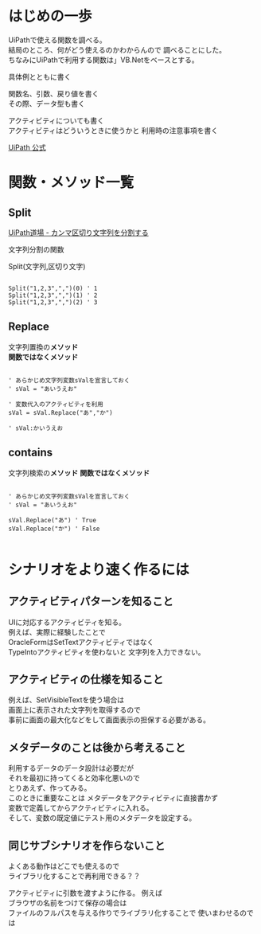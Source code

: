 
# はじめの一歩

UiPathで使える関数を調べる。  
結局のところ、何がどう使えるのかわからんので
調べることにした。  
ちなみにUiPathで利用する関数は」VB.Netをベースとする。

具体例とともに書く  

関数名、引数、戻り値を書く  
その際、データ型も書く  

アクティビティについても書く  
アクティビティはどういうときに使うかと
利用時の注意事項を書く

[UiPath 公式](https://docs.uipath.com/studio/lang-ja)

# 関数・メソッド一覧

## Split

[UiPath道場 - カンマ区切り文字列を分割する](http://www.uipath-dojo.com/purpose/string_split.html)

文字列分割の関数

Split(文字列,区切り文字) 

``` VB

Split("1,2,3",",")(0) ' 1
Split("1,2,3",",")(1) ' 2
Split("1,2,3",",")(2) ' 3

```


## Replace

文字列置換の**メソッド**  
**関数ではなくメソッド**

``` VB

' あらかじめ文字列変数sValを宣言しておく
' sVal = "あいうえお"

' 変数代入のアクティビティを利用
sVal = sVal.Replace("あ","か")

' sVal:かいうえお

```

## contains

文字列検索の**メソッド**
**関数ではなくメソッド**


``` VB

' あらかじめ文字列変数sValを宣言しておく
' sVal = "あいうえお"

sVal.Replace("あ") ' True
sVal.Replace("か") ' False


```

# シナリオをより速く作るには

## アクティビティパターンを知ること
UIに対応するアクティビティを知る。  
例えば、実際に経験したことで  
OracleFormはSetTextアクティビティではなく  
TypeIntoアクティビティを使わないと
文字列を入力できない。 

## アクティビティの仕様を知ること
例えば、SetVisibleTextを使う場合は  
画面上に表示された文字列を取得するので  
事前に画面の最大化などをして画面表示の担保する必要がある。

## メタデータのことは後から考えること
利用するデータのデータ設計は必要だが  
それを最初に持ってくると効率化悪いので  
とりあえず、作ってみる。  
このときに重要なことは
メタデータをアクティビティに直接書かず  
変数で定義してからアクティビティに入れる。  
そして、変数の既定値にテスト用のメタデータを設定する。


## 同じサブシナリオを作らないこと
よくある動作はどこでも使えるので  
ライブラリ化することで再利用できる？？  

アクティビティに引数を渡すように作る。
例えば  
ブラウザの名前をつけて保存の場合は  
ファイルのフルパスを与える作りでライブラリ化することで
使いまわせるのでは

